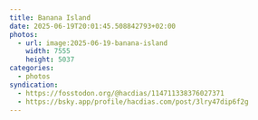 ```yaml
---
title: Banana Island
date: 2025-06-19T20:01:45.508842793+02:00
photos:
  - url: image:2025-06-19-banana-island
    width: 7555
    height: 5037
categories:
  - photos
syndication:
  - https://fosstodon.org/@hacdias/114711338376027371
  - https://bsky.app/profile/hacdias.com/post/3lry47dip6f2g
---
```


